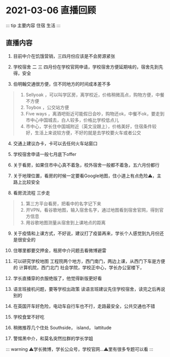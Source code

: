 # 2021-03-06 直播回顾

::: tip 主要内容
住宿 生活
:::

## 直播内容

1. 目前中介在饥饿营销，三四月份应该是不会房源紧张

2. 学校宿舍 二 三 四月份在学校官网申请，学校宿舍方便延期啥的，宿舍先到先得，安全

3. 伯明翰交通很方便，住不同地方的时间成本差不多

>    1. Sellyoak ，可以叫学区房，离学校近，价格稍微高点，购物方便，中餐不方便
>    2. Toybox ，公交站方便
>    3. Five ways ，离酒吧街近可能假日会吵，购物还ok，中餐不ok，要走到市中心中国城去，白人较多，价格比学校低点儿
>    4. 市中心，学长住中国城附近（英文没跟上），价格美好，住宿条件较好，生活上来说较方便，不好的就是去学校要火车或者公交

4. 交通上建议办卡，卡可以去任何火车站窗口

5. 学校宿舍申请一般七月底下offer

6. 关于看房，如果住市中心真不着急，校外宿舍一般都不着急，五六月份都行

7. 关于地理位置，看房的时候一定要看Google地图，住小道上有点危险⚠️，主路上比较安全

8. 看房流流程 三步走

>    1. 第三方平台看房，把看中的名字记下来
>    2. 开VPN，看谷歌地图，输入宿舍名字，通过地图看到宿舍官网，得到官方信息
>    3. 用谷歌地图测量从宿舍到上课地点的距离

9. 关于疫情和上课方式，不好说，建议打了疫苗再来，学长个人感觉到九月份还是很安全的

10. 住哪里都要交押金，租房中介问题去看微博避雷

11. 可以研究学校地图
工程院两个地方，西门南门，两边上课，从西门下车是方便的
计算机院，西门北门
社会学院，学校正中心，学长办公室楼下，

13. 学长直播穿的衣服绝版了，他觉得新版更好看

14. 语言班接机问题，要等学校出政策
读语言班建议先住学校宿舍，读完之后再说别的

15. 在英国开车好危险，电动车自行车也不行，走路最安全，公共交通也不错

16. 学校食堂不好吃

17. 稍微推荐几个住处 Southside， island， lattitude 

18. 警惕黑中介，和莫名突然拉群的学长学姐

::: warning
⚠️学长微博，学长公众号，学校官网…⚠️里有很多专题可以看
:::
